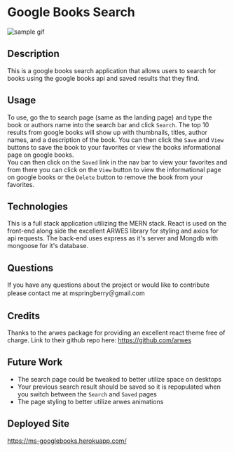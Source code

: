 # Google Books Search
![sample gif](./sample.gif)

## Description
This is a google books search application that allows users to search for books using the google books api and saved results that they find. 

## Usage
To use, go the to search page (same as the landing page) and type the book or authors name into the search bar and click `Search`. The top 10 results from google books will show up with thumbnails, titles, author names, and a description of the book. You can then click the `Save` and `View` buttons to save the book to your favorites or view the books informational page on google books.  
You can then click on the `Saved` link in the nav bar to view your favorites and from there you can click on the `View` button to view the informational page on google books or the `Delete` button to remove the book from your favorites.

## Technologies 
This is a full stack application utilizing the MERN stack. React is used on the front-end along side the excellent ARWES library for styling and axios for api requests. The back-end uses express as it's server and Mongdb with mongoose for it's database. 

## Questions 
If you have any questions about the project or would like to contribute please contact me at mspringberry＠gmail.com

## Credits
Thanks to the arwes package for providing an excellent react theme free of charge. Link to their github repo here: https://github.com/arwes

## Future Work
- The search page could be tweaked to better utilize space on desktops
- Your previous search result should be saved so it is repopulated when you switch between the `Search` and `Saved` pages
- The page styling to better utilize arwes animations

## Deployed Site
https://ms-googlebooks.herokuapp.com/